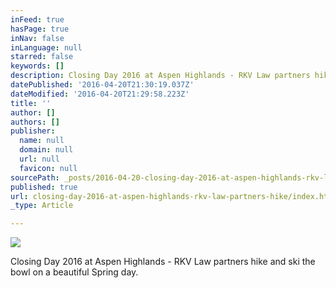 ```yaml
---
inFeed: true
hasPage: true
inNav: false
inLanguage: null
starred: false
keywords: []
description: Closing Day 2016 at Aspen Highlands - RKV Law partners hike and ski the bowl on a beautiful Spring day.
datePublished: '2016-04-20T21:30:19.037Z'
dateModified: '2016-04-20T21:29:58.223Z'
title: ''
author: []
authors: []
publisher:
  name: null
  domain: null
  url: null
  favicon: null
sourcePath: _posts/2016-04-20-closing-day-2016-at-aspen-highlands-rkv-law-partners-hike.md
published: true
url: closing-day-2016-at-aspen-highlands-rkv-law-partners-hike/index.html
_type: Article

---
```

![](https://the-grid-user-content.s3-us-west-2.amazonaws.com/87be1497-345c-4f9a-b867-8f87a9b5b641.jpg)

Closing Day 2016 at Aspen Highlands - RKV Law partners hike and ski the bowl on a beautiful Spring day.